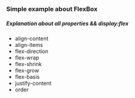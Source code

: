 ### Simple example about FlexBox

##### Explanation about all properties && display:flex

* align-content
* align-items
* flex-direction
* flex-wrap
* flex-shrink
* flex-grow
* flex-basis
* justify-content
* order
